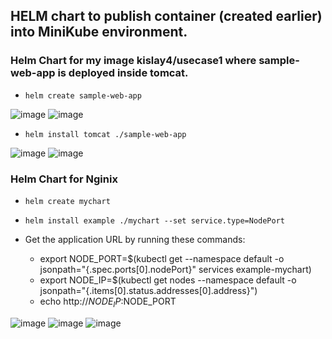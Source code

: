 ## HELM chart to publish container (created earlier) into MiniKube environment.

### Helm Chart for my image kislay4/usecase1 where sample-web-app is deployed inside tomcat.
- `helm create sample-web-app`

![image](https://user-images.githubusercontent.com/24701958/118752668-2a9a9d80-b881-11eb-9daf-d9ced722c195.png)
![image](https://user-images.githubusercontent.com/24701958/118753022-bf9d9680-b881-11eb-90ac-466cc58bd121.png)

- `helm install tomcat ./sample-web-app`

![image](https://user-images.githubusercontent.com/24701958/118752206-49e4fb00-b880-11eb-9b8d-7c110d7bf26d.png)
![image](https://user-images.githubusercontent.com/24701958/118752402-a8aa7480-b880-11eb-9b72-de04cdb712d2.png)


### Helm Chart for Nginix
 
 - `helm create mychart`

 - `helm install example ./mychart --set service.type=NodePort`

- Get the application URL by running these commands:
  - export NODE_PORT=$(kubectl get --namespace default -o jsonpath="{.spec.ports[0].nodePort}" services example-mychart)
  - export NODE_IP=$(kubectl get nodes --namespace default -o jsonpath="{.items[0].status.addresses[0].address}")
  - echo http://$NODE_IP:$NODE_PORT


![image](https://user-images.githubusercontent.com/24701958/118665921-5fbad780-b810-11eb-8870-95221ed2cb92.png)
![image](https://user-images.githubusercontent.com/24701958/118666740-07380a00-b811-11eb-8c77-2d2532de63c6.png)
![image](https://user-images.githubusercontent.com/24701958/118667006-3fd7e380-b811-11eb-9ea6-a5e754f5a404.png)



